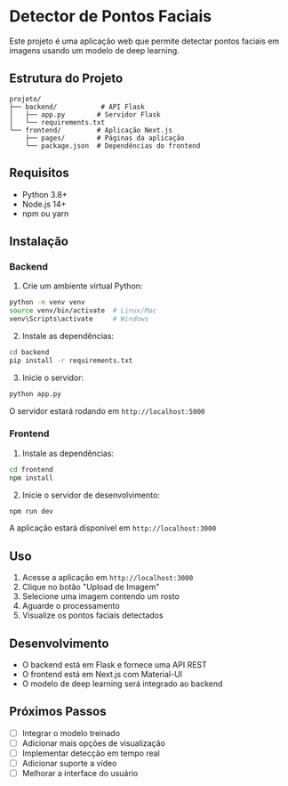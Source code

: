 # Detector de Pontos Faciais

Este projeto é uma aplicação web que permite detectar pontos faciais em imagens usando um modelo de deep learning.

## Estrutura do Projeto

```
projeto/
├── backend/           # API Flask
│   ├── app.py        # Servidor Flask
│   └── requirements.txt
└── frontend/         # Aplicação Next.js
    ├── pages/        # Páginas da aplicação
    └── package.json  # Dependências do frontend
```

## Requisitos

- Python 3.8+
- Node.js 14+
- npm ou yarn

## Instalação

### Backend

1. Crie um ambiente virtual Python:
```bash
python -m venv venv
source venv/bin/activate  # Linux/Mac
venv\Scripts\activate     # Windows
```

2. Instale as dependências:
```bash
cd backend
pip install -r requirements.txt
```

3. Inicie o servidor:
```bash
python app.py
```

O servidor estará rodando em `http://localhost:5000`

### Frontend

1. Instale as dependências:
```bash
cd frontend
npm install
```

2. Inicie o servidor de desenvolvimento:
```bash
npm run dev
```

A aplicação estará disponível em `http://localhost:3000`

## Uso

1. Acesse a aplicação em `http://localhost:3000`
2. Clique no botão "Upload de Imagem"
3. Selecione uma imagem contendo um rosto
4. Aguarde o processamento
5. Visualize os pontos faciais detectados

## Desenvolvimento

- O backend está em Flask e fornece uma API REST
- O frontend está em Next.js com Material-UI
- O modelo de deep learning será integrado ao backend

## Próximos Passos

- [ ] Integrar o modelo treinado
- [ ] Adicionar mais opções de visualização
- [ ] Implementar detecção em tempo real
- [ ] Adicionar suporte a vídeo
- [ ] Melhorar a interface do usuário 